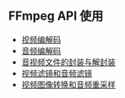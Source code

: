 ## FFmpeg API 使用

- [视频编解码](./doc/video_encode_decode.md)
- [音频编解码]()
- [音视频文件的封装与解封装]()
- [视频滤镜和音频滤镜]()
- [视频图像转换和音频重采样]()


